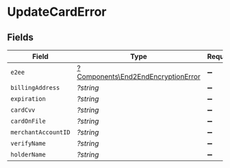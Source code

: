 # UpdateCardError


## Fields

| Field                                                                                   | Type                                                                                    | Required                                                                                | Description                                                                             |
| --------------------------------------------------------------------------------------- | --------------------------------------------------------------------------------------- | --------------------------------------------------------------------------------------- | --------------------------------------------------------------------------------------- |
| `e2ee`                                                                                  | [?Components\End2EndEncryptionError](../../Models/Components/End2EndEncryptionError.md) | :heavy_minus_sign:                                                                      | N/A                                                                                     |
| `billingAddress`                                                                        | *?string*                                                                               | :heavy_minus_sign:                                                                      | N/A                                                                                     |
| `expiration`                                                                            | *?string*                                                                               | :heavy_minus_sign:                                                                      | N/A                                                                                     |
| `cardCvv`                                                                               | *?string*                                                                               | :heavy_minus_sign:                                                                      | N/A                                                                                     |
| `cardOnFile`                                                                            | *?string*                                                                               | :heavy_minus_sign:                                                                      | N/A                                                                                     |
| `merchantAccountID`                                                                     | *?string*                                                                               | :heavy_minus_sign:                                                                      | N/A                                                                                     |
| `verifyName`                                                                            | *?string*                                                                               | :heavy_minus_sign:                                                                      | N/A                                                                                     |
| `holderName`                                                                            | *?string*                                                                               | :heavy_minus_sign:                                                                      | N/A                                                                                     |